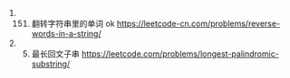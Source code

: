 1. 151. 翻转字符串里的单词 ok
https://leetcode-cn.com/problems/reverse-words-in-a-string/
2. 5. 最长回文子串
https://leetcode.com/problems/longest-palindromic-substring/
